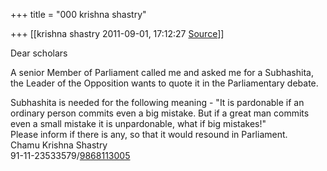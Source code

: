 +++
title = "000 krishna shastry"

+++
[[krishna shastry	2011-09-01, 17:12:27 [Source](https://groups.google.com/g/bvparishat/c/sOCPpPCvCnc)]]



Dear scholars

A senior Member of Parliament called me and asked me for a Subhashita, the Leader of the Opposition wants to quote it in the Parliamentary debate.

Subhashita is needed for the following meaning - "It is pardonable if an ordinary person commits even a big mistake. But if a great man commits even a small mistake it is unpardonable, what if big mistakes!"  
Please inform if there is any, so that it would resound in Parliament.  
Chamu Krishna Shastry  
91-11-23533579/[9868113005](tel:(986)%20811-3005)  

